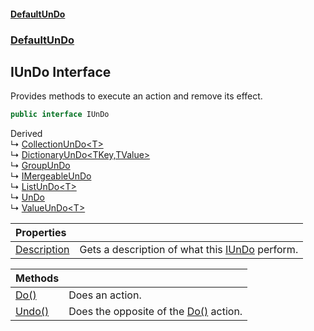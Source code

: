 #### [DefaultUnDo](DefaultUnDo.md 'DefaultUnDo')
### [DefaultUnDo](DefaultUnDo.md#DefaultUnDo 'DefaultUnDo')

## IUnDo Interface

Provides methods to execute an action and remove its effect.

```csharp
public interface IUnDo
```

Derived  
&#8627; [CollectionUnDo&lt;T&gt;](CollectionUnDo_T_.md 'DefaultUnDo.CollectionUnDo<T>')  
&#8627; [DictionaryUnDo&lt;TKey,TValue&gt;](DictionaryUnDo_TKey,TValue_.md 'DefaultUnDo.DictionaryUnDo<TKey,TValue>')  
&#8627; [GroupUnDo](GroupUnDo.md 'DefaultUnDo.GroupUnDo')  
&#8627; [IMergeableUnDo](IMergeableUnDo.md 'DefaultUnDo.IMergeableUnDo')  
&#8627; [ListUnDo&lt;T&gt;](ListUnDo_T_.md 'DefaultUnDo.ListUnDo<T>')  
&#8627; [UnDo](UnDo.md 'DefaultUnDo.UnDo')  
&#8627; [ValueUnDo&lt;T&gt;](ValueUnDo_T_.md 'DefaultUnDo.ValueUnDo<T>')

| Properties | |
| :--- | :--- |
| [Description](IUnDo.Description.md 'DefaultUnDo.IUnDo.Description') | Gets a description of what this [IUnDo](IUnDo.md 'DefaultUnDo.IUnDo') perform. |

| Methods | |
| :--- | :--- |
| [Do()](IUnDo.Do().md 'DefaultUnDo.IUnDo.Do()') | Does an action. |
| [Undo()](IUnDo.Undo().md 'DefaultUnDo.IUnDo.Undo()') | Does the opposite of the [Do()](IUnDo.Do().md 'DefaultUnDo.IUnDo.Do()') action. |
